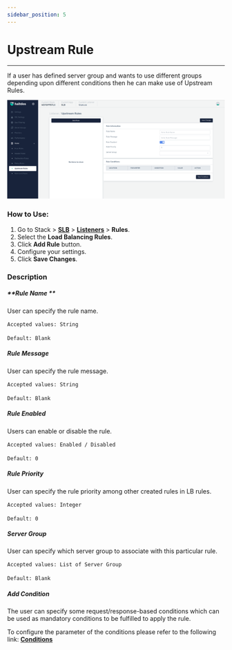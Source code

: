 ```yaml
---
sidebar_position: 5
---
```


# Upstream Rule

---

If a user has defined server group and wants to use different groups depending upon different conditions then he can make use of Upstream Rules.

![Upstream rule](/img/adc/v7/docs/upstream.png)

### How to Use:

1. Go to Stack > [**SLB**](../../../adc.md) > [**Listeners**](../listeners.md) > **Rules**.
2. Select the **Load Balancing Rules**.
3. Click **Add Rule** button.
4. Configure your settings. 
5. Click **Save Changes**.

### Description

##### **Rule Name **

User can specify the rule name.

    Accepted values: String

    Default: Blank 

##### **Rule Message**

User can specify the rule message.

    Accepted values: String

    Default: Blank 

##### **Rule Enabled**

Users can enable or disable the rule.

    Accepted values: Enabled / Disabled

    Default: 0 

##### **Rule Priority**

User can specify the rule priority among other created rules in LB rules.

    Accepted values: Integer
 
    Default: 0 

##### **Server Group**

User can specify which server group to associate with this particular rule.

    Accepted values: List of Server Group

    Default: Blank 

##### **Add Condition**

The user can specify some request/response-based conditions which can be used as mandatory conditions to be fulfilled to apply the rule.

To configure the parameter of the conditions please refer to the following link: [**Conditions**](/v7/enterprise/adc/listeners/rules/conditions)

